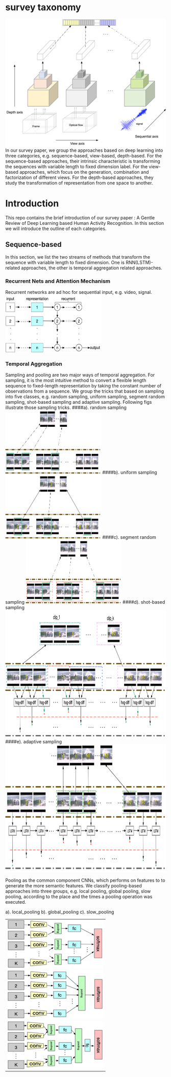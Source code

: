 # survey taxonomy
<img src="https://github.com/Ontheway361/Human-Activity-Recognition/blob/master/assets/taxonomy.jpg" width="600" height="400" alt="首页"/>
In our survey paper, we group the approaches based on deep learning into three categories, e.g. sequence-based, view-based, depth-based. For the sequence-based approaches, their intrinsic characteristic is transforming the sequences with variable length to fixed dimension label. For the view-based approaches, which focus on the generation, combination and factorization of different views. For the depth-based approaches, they study the transformation of representation from one space to another.

# Introduction
This repo contains the brief introduction of our survey paper : A Gentle Review of Deep Learning based Human Activity Recognition. In this section we will introduce the outline of each categories.

## Sequence-based
In this section, we list the two streams of methods that transform the sequence with variable length to fixed dimension. One is RNN(LSTM)-related approaches, the other is temporal aggregation related approaches.

### Recurrent Nets and Attention Mechanism
Recurrent networks are ad hoc for sequential input, e.g. video, signal.
<img src="assets/sequential/fig7-rnn.jpg" width="300" height="180" alt="首页"/>

### Temporal Aggregation
Sampling and pooling are two major ways of temporal aggregation.
For sampling, it is the most intuitive method to convert a flexible length sequence to fixed-length representation by taking the constant number of observations from a sequence. We group the tricks that based on sampling into five classes, e.g. random sampling, uniform sampling, segment random sampling, shot-based sampling and adaptive sampling. Following figs illustrate those sampling tricks.
####a). random sampling
<img src="assets/sequential/fig8a-random.jpg" width="300" height="200" alt="首页"/></td>
####b). uniform sampling
<img src="assets/sequential/fig8b-uniform.jpg" width="300" height="200" alt="首页"/></td>
####c). segment random sampling
<img src="assets/sequential/fig8c-segment.jpg" width="300" height="200" alt="首页"/></td>
####d). shot-based sampling
<img src="assets/sequential/fig8e-shot_based.jpg" width="600" height="400" alt="首页"/></td>
####e). adaptive sampling
<img src="assets/sequential/fig8d-adaptive.jpg" width="600" height="400" alt="首页"/></td>

Pooling as the common component CNNs, which performs on features to to generate the more semantic features. We classify pooling-based approaches into three groups, e.g. local pooling, global pooling, slow pooling, according to the place and the times a pooling operation was executed.
<table style="border:0px">
   <tr>
       a). local_pooling
       <td><img src="assets/sequential/fig10a-local_pooling.jpg" width="300" height="150" frame=void rules=none></td>
   <tr>
       b). global_pooling
       <td><img src="assets/sequential/fig10b-global_pooling.jpg" width="300" height="150" frame=void rules=none></td>
   <tr>
       c). slow_pooling
       <td><img src="assets/sequential/fig10c-slow_pooling.jpg" width="300" height="150" frame=void rules=none></td>
</table>
